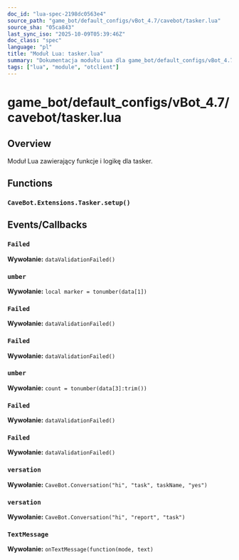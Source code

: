 ```yaml
---
doc_id: "lua-spec-2198dc0563e4"
source_path: "game_bot/default_configs/vBot_4.7/cavebot/tasker.lua"
source_sha: "05ca843"
last_sync_iso: "2025-10-09T05:39:46Z"
doc_class: "spec"
language: "pl"
title: "Moduł Lua: tasker.lua"
summary: "Dokumentacja modułu Lua dla game_bot/default_configs/vBot_4.7/cavebot/tasker.lua"
tags: ["lua", "module", "otclient"]
---
```


# game_bot/default_configs/vBot_4.7/cavebot/tasker.lua

## Overview

Moduł Lua zawierający funkcje i logikę dla tasker.

## Functions

### `CaveBot.Extensions.Tasker.setup()`

## Events/Callbacks

### `Failed`

**Wywołanie:** `dataValidationFailed()`

### `umber`

**Wywołanie:** `local marker = tonumber(data[1])`

### `Failed`

**Wywołanie:** `dataValidationFailed()`

### `Failed`

**Wywołanie:** `dataValidationFailed()`

### `umber`

**Wywołanie:** `count = tonumber(data[3]:trim())`

### `Failed`

**Wywołanie:** `dataValidationFailed()`

### `Failed`

**Wywołanie:** `dataValidationFailed()`

### `versation`

**Wywołanie:** `CaveBot.Conversation("hi", "task", taskName, "yes")`

### `versation`

**Wywołanie:** `CaveBot.Conversation("hi", "report", "task")`

### `TextMessage`

**Wywołanie:** `onTextMessage(function(mode, text)`
